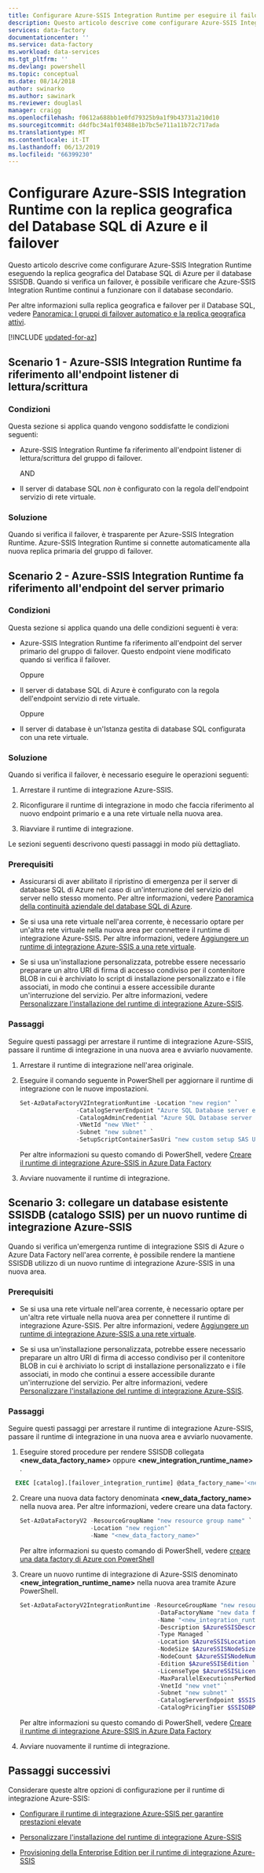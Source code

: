 ```yaml
---
title: Configurare Azure-SSIS Integration Runtime per eseguire il failover di database SQL di Azure | Microsoft Docs
description: Questo articolo descrive come configurare Azure-SSIS Integration Runtime eseguendo il failover e la replica geografica del Database SQL di Azure per il database SSISDB
services: data-factory
documentationcenter: ''
ms.service: data-factory
ms.workload: data-services
ms.tgt_pltfrm: ''
ms.devlang: powershell
ms.topic: conceptual
ms.date: 08/14/2018
author: swinarko
ms.author: sawinark
ms.reviewer: douglasl
manager: craigg
ms.openlocfilehash: f0612a688bb1e0fd79325b9a1f9b43731a210d10
ms.sourcegitcommit: d4dfbc34a1f03488e1b7bc5e711a11b72c717ada
ms.translationtype: MT
ms.contentlocale: it-IT
ms.lasthandoff: 06/13/2019
ms.locfileid: "66399230"
---
```

# <a name="configure-the-azure-ssis-integration-runtime-with-azure-sql-database-geo-replication-and-failover"></a>Configurare Azure-SSIS Integration Runtime con la replica geografica del Database SQL di Azure e il failover

Questo articolo descrive come configurare Azure-SSIS Integration Runtime eseguendo la replica geografica del Database SQL di Azure per il database SSISDB. Quando si verifica un failover, è possibile verificare che Azure-SSIS Integration Runtime continui a funzionare con il database secondario.

Per altre informazioni sulla replica geografica e failover per il Database SQL, vedere [Panoramica: I gruppi di failover automatico e la replica geografica attivi](../sql-database/sql-database-geo-replication-overview.md).

[!INCLUDE [updated-for-az](../../includes/updated-for-az.md)]

## <a name="scenario-1---azure-ssis-ir-is-pointing-to-read-write-listener-endpoint"></a>Scenario 1 - Azure-SSIS Integration Runtime fa riferimento all'endpoint listener di lettura/scrittura

### <a name="conditions"></a>Condizioni

Questa sezione si applica quando vengono soddisfatte le condizioni seguenti:

- Azure-SSIS Integration Runtime fa riferimento all'endpoint listener di lettura/scrittura del gruppo di failover.

  AND

- Il server di database SQL *non* è configurato con la regola dell'endpoint servizio di rete virtuale.

### <a name="solution"></a>Soluzione

Quando si verifica il failover, è trasparente per Azure-SSIS Integration Runtime. Azure-SSIS Integration Runtime si connette automaticamente alla nuova replica primaria del gruppo di failover.

## <a name="scenario-2---azure-ssis-ir-is-pointing-to-primary-server-endpoint"></a>Scenario 2 - Azure-SSIS Integration Runtime fa riferimento all'endpoint del server primario

### <a name="conditions"></a>Condizioni

Questa sezione si applica quando una delle condizioni seguenti è vera:

- Azure-SSIS Integration Runtime fa riferimento all'endpoint del server primario del gruppo di failover. Questo endpoint viene modificato quando si verifica il failover.

  Oppure

- Il server di database SQL di Azure è configurato con la regola dell'endpoint servizio di rete virtuale.

  Oppure

- Il server di database è un'Istanza gestita di database SQL configurata con una rete virtuale.

### <a name="solution"></a>Soluzione

Quando si verifica il failover, è necessario eseguire le operazioni seguenti:

1. Arrestare il runtime di integrazione Azure-SSIS.

2. Riconfigurare il runtime di integrazione in modo che faccia riferimento al nuovo endpoint primario e a una rete virtuale nella nuova area.

3. Riavviare il runtime di integrazione.

Le sezioni seguenti descrivono questi passaggi in modo più dettagliato.

### <a name="prerequisites"></a>Prerequisiti

- Assicurarsi di aver abilitato il ripristino di emergenza per il server di database SQL di Azure nel caso di un'interruzione del servizio del server nello stesso momento. Per altre informazioni, vedere [Panoramica della continuità aziendale del database SQL di Azure](../sql-database/sql-database-business-continuity.md).

- Se si usa una rete virtuale nell'area corrente, è necessario optare per un'altra rete virtuale nella nuova area per connettere il runtime di integrazione Azure-SSIS. Per altre informazioni, vedere [Aggiungere un runtime di integrazione Azure-SSIS a una rete virtuale](join-azure-ssis-integration-runtime-virtual-network.md).

- Se si usa un'installazione personalizzata, potrebbe essere necessario preparare un altro URI di firma di accesso condiviso per il contenitore BLOB in cui è archiviato lo script di installazione personalizzato e i file associati, in modo che continui a essere accessibile durante un'interruzione del servizio. Per altre informazioni, vedere [Personalizzare l'installazione del runtime di integrazione Azure-SSIS](how-to-configure-azure-ssis-ir-custom-setup.md).

### <a name="steps"></a>Passaggi

Seguire questi passaggi per arrestare il runtime di integrazione Azure-SSIS, passare il runtime di integrazione in una nuova area e avviarlo nuovamente.

1. Arrestare il runtime di integrazione nell'area originale.

2. Eseguire il comando seguente in PowerShell per aggiornare il runtime di integrazione con le nuove impostazioni.

    ```powershell
    Set-AzDataFactoryV2IntegrationRuntime -Location "new region" `
                    -CatalogServerEndpoint "Azure SQL Database server endpoint" `
                    -CatalogAdminCredential "Azure SQL Database server admin credentials" `
                    -VNetId "new VNet" `
                    -Subnet "new subnet" `
                    -SetupScriptContainerSasUri "new custom setup SAS URI"
    ```

    Per altre informazioni su questo comando di PowerShell, vedere [Creare il runtime di integrazione Azure-SSIS in Azure Data Factory](create-azure-ssis-integration-runtime.md)

3. Avviare nuovamente il runtime di integrazione.

## <a name="scenario-3---attaching-an-existing-ssisdb-ssis-catalog-to-a-new-azure-ssis-ir"></a>Scenario 3: collegare un database esistente SSISDB (catalogo SSIS) per un nuovo runtime di integrazione Azure-SSIS

Quando si verifica un'emergenza runtime di integrazione SSIS di Azure o Azure Data Factory nell'area corrente, è possibile rendere la mantiene SSISDB utilizzo di un nuovo runtime di integrazione Azure-SSIS in una nuova area.

### <a name="prerequisites"></a>Prerequisiti

- Se si usa una rete virtuale nell'area corrente, è necessario optare per un'altra rete virtuale nella nuova area per connettere il runtime di integrazione Azure-SSIS. Per altre informazioni, vedere [Aggiungere un runtime di integrazione Azure-SSIS a una rete virtuale](join-azure-ssis-integration-runtime-virtual-network.md).

- Se si usa un'installazione personalizzata, potrebbe essere necessario preparare un altro URI di firma di accesso condiviso per il contenitore BLOB in cui è archiviato lo script di installazione personalizzato e i file associati, in modo che continui a essere accessibile durante un'interruzione del servizio. Per altre informazioni, vedere [Personalizzare l'installazione del runtime di integrazione Azure-SSIS](how-to-configure-azure-ssis-ir-custom-setup.md).

### <a name="steps"></a>Passaggi

Seguire questi passaggi per arrestare il runtime di integrazione Azure-SSIS, passare il runtime di integrazione in una nuova area e avviarlo nuovamente.

1. Eseguire stored procedure per rendere SSISDB collegata **\<new_data_factory_name\>** oppure  **\<new_integration_runtime_name\>** .
   
  ```SQL
    EXEC [catalog].[failover_integration_runtime] @data_factory_name='<new_data_factory_name>', @integration_runtime_name='<new_integration_runtime_name>'
   ```

2. Creare una nuova data factory denominata **\<new_data_factory_name\>** nella nuova area. Per altre informazioni, vedere creare una data factory.

     ```powershell
     Set-AzDataFactoryV2 -ResourceGroupName "new resource group name" `
                         -Location "new region"`
                         -Name "<new_data_factory_name>"
     ```
    Per altre informazioni su questo comando di PowerShell, vedere [creare una data factory di Azure con PowerShell](quickstart-create-data-factory-powershell.md)

3. Creare un nuovo runtime di integrazione di Azure-SSIS denominato **\<new_integration_runtime_name\>** nella nuova area tramite Azure PowerShell.

    ```powershell
    Set-AzDataFactoryV2IntegrationRuntime -ResourceGroupName "new resource group name" `
                                           -DataFactoryName "new data factory name" `
                                           -Name "<new_integration_runtime_name>" `
                                           -Description $AzureSSISDescription `
                                           -Type Managed `
                                           -Location $AzureSSISLocation `
                                           -NodeSize $AzureSSISNodeSize `
                                           -NodeCount $AzureSSISNodeNumber `
                                           -Edition $AzureSSISEdition `
                                           -LicenseType $AzureSSISLicenseType `
                                           -MaxParallelExecutionsPerNode $AzureSSISMaxParallelExecutionsPerNode `
                                           -VnetId "new vnet" `
                                           -Subnet "new subnet" `
                                           -CatalogServerEndpoint $SSISDBServerEndpoint `
                                           -CatalogPricingTier $SSISDBPricingTier
    ```

    Per altre informazioni su questo comando di PowerShell, vedere [Creare il runtime di integrazione Azure-SSIS in Azure Data Factory](create-azure-ssis-integration-runtime.md)

4. Avviare nuovamente il runtime di integrazione.

## <a name="next-steps"></a>Passaggi successivi

Considerare queste altre opzioni di configurazione per il runtime di integrazione Azure-SSIS:

- [Configurare il runtime di integrazione Azure-SSIS per garantire prestazioni elevate](configure-azure-ssis-integration-runtime-performance.md)

- [Personalizzare l'installazione del runtime di integrazione Azure-SSIS](how-to-configure-azure-ssis-ir-custom-setup.md)

- [Provisioning della Enterprise Edition per il runtime di integrazione Azure-SSIS](how-to-configure-azure-ssis-ir-enterprise-edition.md)
